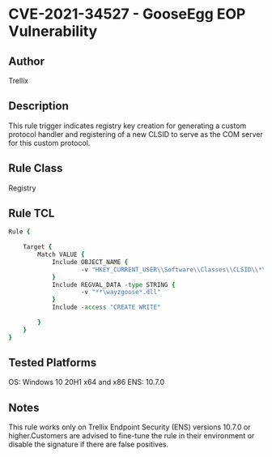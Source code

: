 # CVE-2021-34527 - GooseEgg EOP Vulnerability


## Author
Trellix

## Description
This rule trigger indicates registry key creation for generating a custom protocol handler and registering of a new CLSID to serve as the COM server for this custom protocol.
 
## Rule Class 
Registry

## Rule TCL
```tcl
Rule {
    
    Target {
        Match VALUE {
            Include OBJECT_NAME { 
                    -v "HKEY_CURRENT_USER\\Software\\Classes\\CLSID\\*\\Server\\*" 
            }
            Include REGVAL_DATA -type STRING {
                    -v "**\wayzgoose*.dll"                    
            }                                 
            Include -access "CREATE WRITE"              
            
        }
    }
}

```


## Tested Platforms
OS: Windows 10 20H1 x64 and x86
ENS: 10.7.0 

## Notes
This rule works only on Trellix Endpoint Security (ENS) versions 10.7.0 or higher.Customers are advised to fine-tune the rule in their environment or disable the signature if there are false positives.